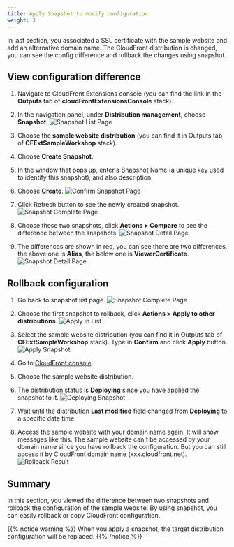 ```yaml
---
title: Apply Snapshot to modify configuration
weight: 3
---
```


In last section, you associated a SSL certificate with the sample website and add an alternative domain name. The CloudFront distribution is changed, you can see the config difference and rollback the changes using snapshot.

## View configuration difference

1. Navigate to CloudFront Extensions console (you can find the link in the **Outputs** tab of **cloudFrontExtensionsConsole** stack).
2. In the navigation panel, under **Distribution management**, choose **Snapshot**.
   ![Snapshot List Page](/images/snapshot_list_2.png)

3. Choose the **sample website distribution** (you can find it in Outputs tab of **CFExtSampleWorkshop** stack).
4. Choose **Create Snapshot**.
5. In the window that pops up, enter a Snapshot Name (a unique key used to identify this snapshot), and also description.
6. Choose **Create**.
   ![Confirm Snapshot Page](/images/confirm_snapshot_2.png)

7. Click Refresh button to see the newly created snapshot.
   ![Snapshot Complete Page](/images/complete_snapshot_2.png)

8. Choose these two snapshots, click **Actions > Compare** to see the difference between the snapshots.
   ![Snapshot Detail Page](/images/snapshot_compare_1.png)

9. The differences are shown in red, you can see there are two differences, the above one is **Alias**, the below one is **ViewerCertificate**.
   ![Snapshot Detail Page](/images/config_diff.png)


## Rollback configuration

1. Go back to snapshot list page.
   ![Snapshot Complete Page](/images/complete_snapshot_2.png)

2. Choose the first snapshot to rollback, click **Actions > Apply to other distributions**.
   ![Apply in List](/images/apply_trigger.png)

3. Select the sample website distribution (you can find it in Outputs tab of **CFExtSampleWorkshop** stack). Type in **Confirm** and click **Apply** button.
   ![Apply Snapshot](/images/apply_snapshot.png)

4. Go to [CloudFront console](https://us-east-1.console.aws.amazon.com/cloudfront/v3/home?region=us-east-1#/distributions).
5. Choose the sample website distribution.
6. The distribution status is **Deploying** since you have applied the snapshot to it.
   ![Deploying Snapshot](/images/deploying_snapshot.png)

7. Wait until the distribution **Last modified** field changed from **Deploying** to a specific date time.

8. Access the sample website with your domain name again. It will show messages like this. The sample website can't be accessed by your domain name since you have rollback the configuration. But you can still access it by CloudFront domain name (xxx.cloudfront.net).
   ![Rollback Result](/images/rollback_result.png)



## Summary

In this section, you viewed the difference between two snapshots and rollback the configuration of the sample website. By using snapshot, you can easily rollback or copy CloudFront configuration.


{{% notice warning %}}
When you apply a snapshot, the target distribution configuration will be replaced.
{{% /notice %}}

    

